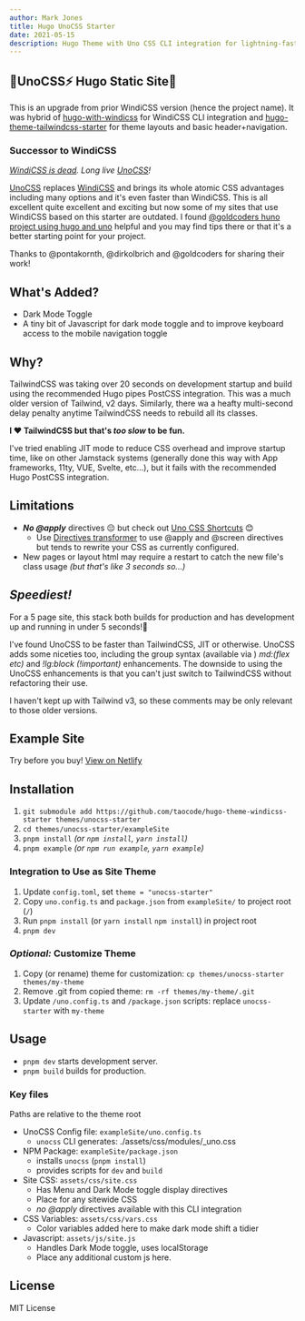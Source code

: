```yaml
---
author: Mark Jones
title: Hugo UnoCSS Starter
date: 2021-05-15
description: Hugo Theme with Uno CSS CLI integration for lightning-fast builds.
---
```


## 🌠UnoCSS⚡ Hugo Static Site💨

This is an upgrade from prior WindiCSS version (hence the project name). It was hybrid of [hugo-with-windicss](https://github.com/pontakornth/hugo-with-windicss) for WindiCSS CLI integration and [hugo-theme-tailwindcss-starter](https://github.com/dirkolbrich/hugo-theme-tailwindcss-starter) for theme layouts and basic header+navigation.

### Successor to WindiCSS 

*[WindiCSS is dead](https://windicss.org/posts/sunsetting.html). Long live [UnoCSS](https://unocss.dev/)!*

[UnoCSS](https://unocss.dev/) replaces [WindiCSS](https://windicss.org/) and brings its whole atomic CSS advantages including many options and it's even faster than WindiCSS. This is all excellent quite excellent and exciting but now some of my sites that use WindiCSS based on this starter are outdated. I found [@goldcoders huno project using hugo and uno](https://github.com/goldcoders/huno) helpful and you may find tips there or that it's a better starting point for your project.

Thanks to @pontakornth, @dirkolbrich and @goldcoders for sharing their work!

## What's Added?

- Dark Mode Toggle
- A tiny bit of Javascript for dark mode toggle and to improve keyboard access to the mobile navigation toggle

## Why?

TailwindCSS was taking over 20 seconds on development startup and build using the recommended Hugo pipes PostCSS integration. This was a much older version of Tailwind, v2 days. Similarly, there wa a heafty multi-second delay penalty anytime TailwindCSS needs to rebuild all its classes.

**I ❤️ TailwindCSS but that's *too slow* to be fun.**

I've tried enabling JIT mode to reduce CSS overhead and improve startup time, like on other Jamstack systems (generally done this way with App frameworks, 11ty, VUE, Svelte, etc...), but it fails with the recommended Hugo PostCSS integration.

## Limitations

- ***No @apply*** directives 😔 but check out [Uno CSS Shortcuts](https://unocss.dev/config/shortcuts) 😊
  - Use [Directives transformer](https://unocss.dev/transformers/directives) to use @apply and @screen directives but tends to rewrite your CSS as currently configured. 
- New pages or layout html may require a restart to catch the new file's class usage *(but that's like 3 seconds so...)*

## *Speediest!*

For a 5 page site, this stack both builds for production and has development up and running in under 5 seconds!💨

I've found UnoCSS to be faster than TailwindCSS, JIT or otherwise. UnoCSS adds some niceties too, including the group syntax (available via ) *md:(flex etc)* and *!lg:block (!important)* enhancements. The downside to using the UnoCSS enhancements is that you can't just switch to TailwindCSS without refactoring their use.

I haven't kept up with Tailwind v3, so these comments may be only relevant to those older versions.

## Example Site

Try before you buy! [View on Netlify](https://hugo-theme-windicss-starter.netlify.app/)

## Installation

1. `git submodule add https://github.com/taocode/hugo-theme-windicss-starter themes/unocss-starter`
1. `cd themes/unocss-starter/exampleSite`
1. `pnpm install` *(or `npm install`, `yarn install`)*
1. `pnpm example` *(or `npm run example`, `yarn example`)*

### Integration to Use as Site Theme

1. Update `config.toml`, set `theme = "unocss-starter"`
1. Copy `uno.config.ts` and `package.json` from `exampleSite/` to project root (`/`)
1. Run `pnpm install` (or `yarn install` `npm install`) in project root
1. `pnpm dev`

### ***Optional:*** Customize Theme

1. Copy (or rename) theme for customization: `cp themes/unocss-starter themes/my-theme`
1. Remove .git from copied theme: `rm -rf themes/my-theme/.git`
1. Update `/uno.config.ts` and `/package.json` scripts: replace `unocss-starter` with `my-theme`

## Usage

- `pnpm dev` starts development server.
- `pnpm build` builds for production.


### Key files

Paths are relative to the theme root

- UnoCSS Config file: `exampleSite/uno.config.ts`
  - `unocss` CLI generates: ./assets/css/modules/_uno.css
- NPM Package: `exampleSite/package.json`
  - installs `unocss` (`pnpm install`)
  - provides scripts for `dev` and `build`
- Site CSS: `assets/css/site.css`
  - Has Menu and Dark Mode toggle display directives
  - Place for any sitewide CSS 
  - *no @apply* directives available with this CLI integration
- CSS Variables: `assets/css/vars.css`
  - Color variables added here to make dark mode shift a tidier
- Javascript: `assets/js/site.js`
  - Handles Dark Mode toggle, uses localStorage
  - Place any additional custom js here.

## License

MIT License